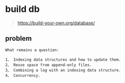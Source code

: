 <!--
 * @Author: 27
 * @LastEditors: 27
 * @Date: 2024-08-15 14:21:13
 * @LastEditTime: 2024-09-06 10:21:32
 * @FilePath: /learn_based_project/build_own_db/doc.md
 * @description: type some description
-->
# build db
> https://build-your-own.org/database/

## problem
```
What remains a question:

1、 Indexing data structures and how to update them.
2、 Reuse space from append-only files.
3、 Combining a log with an indexing data structure.
4、 Concurrency.
``` 


